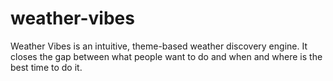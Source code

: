 # weather-vibes
Weather Vibes is an intuitive, theme-based weather discovery engine. It closes the gap between what people want to do and when and where is the best time to do it.
